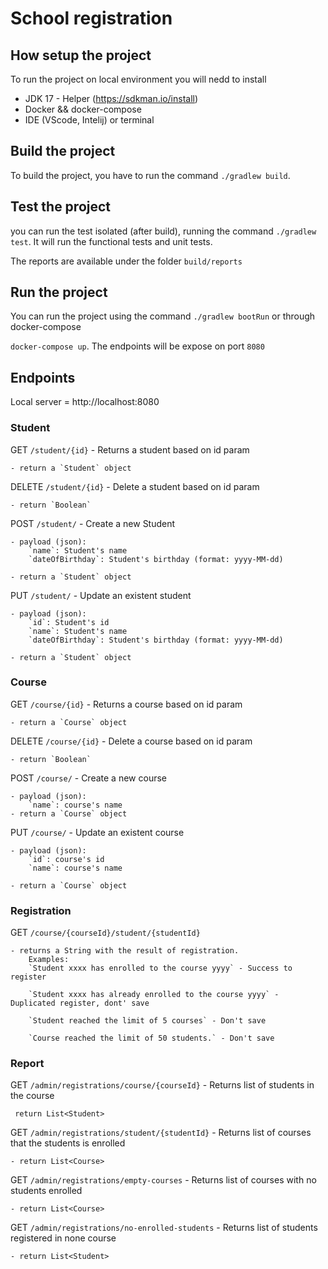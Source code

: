# School registration

## How setup the project

To run the project on local environment you will nedd to install
 * JDK 17 - Helper (https://sdkman.io/install)
 * Docker && docker-compose
 * IDE (VScode, Intelij) or terminal


## Build the project

To build the project, you have to run the command `./gradlew build`.

## Test the project

you can run the test isolated (after build), running the command `./gradlew test`.
It will run the functional tests and unit tests.

The reports are available under the folder `build/reports`


## Run the project

You can run the project using the command `./gradlew bootRun` or through docker-compose

`docker-compose up`.
The endpoints will be expose on port `8080`

## Endpoints

Local server  = http://localhost:8080

### Student

GET `/student/{id}` - Returns a student based on id param

    - return a `Student` object

DELETE `/student/{id}` - Delete a student based on id param

    - return `Boolean`

POST `/student/` - Create a new Student

    - payload (json): 
        `name`: Student's name
        `dateOfBirthday`: Student's birthday (format: yyyy-MM-dd)

    - return a `Student` object


PUT `/student/` - Update an existent student

    - payload (json): 
        `id`: Student's id
        `name`: Student's name
        `dateOfBirthday`: Student's birthday (format: yyyy-MM-dd)

    - return a `Student` object

### Course

GET `/course/{id}` - Returns a course based on id param

    - return a `Course` object

DELETE `/course/{id}` - Delete a course based on id param

    - return `Boolean`

POST `/course/` - Create a new course

    - payload (json): 
        `name`: course's name
    - return a `Course` object


PUT `/course/` - Update an existent course

    - payload (json): 
        `id`: course's id
        `name`: course's name

    - return a `Course` object

### Registration

GET `/course/{courseId}/student/{studentId}`

    - returns a String with the result of registration.
        Examples:
        `Student xxxx has enrolled to the course yyyy` - Success to register

        `Student xxxx has already enrolled to the course yyyy` - Duplicated register, dont' save

        `Student reached the limit of 5 courses` - Don't save

        `Course reached the limit of 50 students.` - Don't save


### Report

GET `/admin/registrations/course/{courseId}` - Returns list of students in the course
    
     return List<Student>

GET `/admin/registrations/student/{studentId}` - Returns list of courses that the students is enrolled
    
    - return List<Course>

GET `/admin/registrations/empty-courses` - Returns list of courses with no students enrolled
    
    - return List<Course>

GET `/admin/registrations/no-enrolled-students` - Returns list of students registered in none course
    
    - return List<Student>
    





